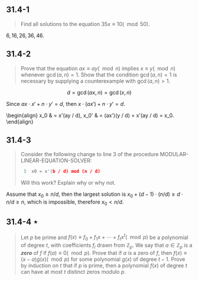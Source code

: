 ## 31.4-1

> Find all solutions to the equation $35x \equiv 10 (\mod 50)$.

${6, 16, 26, 36, 46}$.

## 31.4-2

> Prove that the equation $ax \equiv ay (\mod n)$ implies $x \equiv y (\mod n)$ whenever $\gcd(a, n) = 1$. Show that the condition $\gcd(a, n) = 1$ is necessary by supplying a counterexample with $\gcd(a, n) > 1$.

$$d = \gcd(ax, n) = \gcd(x, n)$$

Since $ax \cdot x' + n \cdot y' = d$, then $x \cdot (ax') + n \cdot y' = d$.

\begin{align}
 x_0 & = x'(ay / d),
x_0' & = (ax')(y / d) = x'(ay / d) = x_0.
\end{align}

## 31.4-3

> Consider the following change to line 3 of the procedure $\text{MODULAR-LINEAR-EQUATION-SOLVER}$:
> 
> ```cpp
>  3  x0 = x'(b / d) mod (n / d)
> ```
>
> Will this work? Explain why or why not.

Assume that $x_0 \ge n / d$, then the largest solution is $x_0 + (d - 1) \cdot (n / d) \ge d \cdot n / d \ge n$, which is impossible, therefore $x_0 < n / d$.

## 31.4-4 $\star$

> Let $p$ be prime and $f(x) \equiv f_0 + f_1 x + \cdots + f_tx^t (\mod p)$ be a polynomial of degree $t$, with coefficients $f_i$ drawn from $\mathbb Z_p$. We say that $a \in \mathbb Z_p$ is a __*zero*__ of $f$ if $f(a) \equiv 0 (\mod p)$. Prove that if $a$ is a zero of $f$, then $f(x) \equiv (x - a) g(x) (\mod p)$ for some polynomial $g(x)$ of degree $t - 1$. Prove by induction on $t$ that if $p$ is prime, then a polynomial $f(x)$ of degree $t$ can have at most $t$ distinct zeros modulo $p$.
